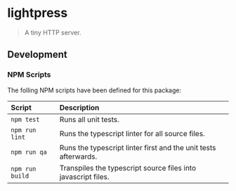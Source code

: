 lightpress
===============================================================================

> A tiny HTTP server.


Development
-------------------------------------------------------------------------------

### NPM Scripts

The folling NPM scripts have been defined for this package:

| Script             | Description
|:-------------------|:--------------------------------------------------------
| `npm test`         | Runs all unit tests.
| `npm run lint`     | Runs the typescript linter for all source files.
| `npm run qa`       | Runs the typescript linter first and the unit tests afterwards.
| `npm run build`    | Transpiles the typescript source files into javascript files.

